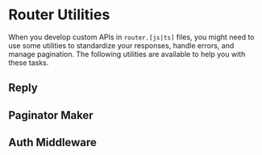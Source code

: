 
# Router Utilities
When you develop custom APIs in `router.[js|ts]` files, you might need to use some utilities to standardize your responses, handle errors, and manage pagination. The following utilities are available to help you with these tasks.

## Reply
<!-- @include: @/server-client-ts/generative/functions/reply.create.md -->

## Paginator Maker
<!-- @include: @/server-client-ts/generative/functions/paginator.create.md -->

## Auth Middleware
<!-- @include: @/server-client-ts/generative/functions/middleware.auth.md -->

